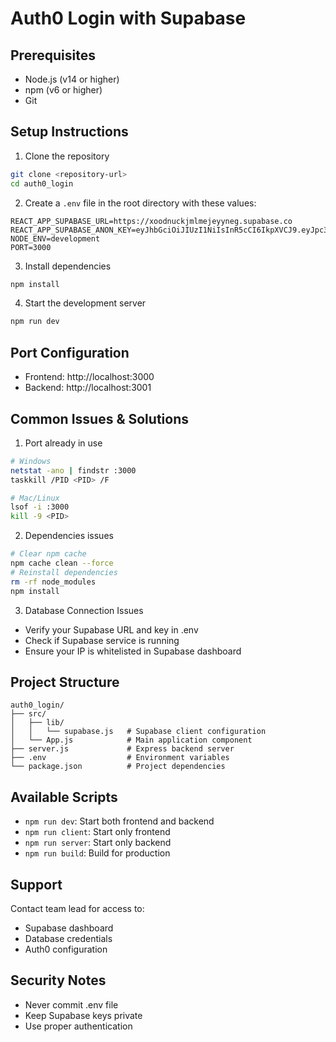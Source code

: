 # Auth0 Login with Supabase

## Prerequisites
- Node.js (v14 or higher)
- npm (v6 or higher)
- Git

## Setup Instructions

1. Clone the repository
```bash
git clone <repository-url>
cd auth0_login
```

2. Create a `.env` file in the root directory with these values:
```properties
REACT_APP_SUPABASE_URL=https://xoodnuckjmlmejeyyneg.supabase.co
REACT_APP_SUPABASE_ANON_KEY=eyJhbGciOiJIUzI1NiIsInR5cCI6IkpXVCJ9.eyJpc3MiOiJzdXBhYmFzZSIsInJlZiI6Inhvb2RudWNram1sbWVqZXl5bmVnIiwicm9sZSI6ImFub24iLCJpYXQiOjE3NTI5MTQwNTQsImV4cCI6MjA2ODQ5MDA1NH0.tu12RS2PsuKvewIEaCXI2eMyLMOYuZi8gSBe6nIPN2s
NODE_ENV=development
PORT=3000
```

3. Install dependencies
```bash
npm install
```

4. Start the development server
```bash
npm run dev
```

## Port Configuration
- Frontend: http://localhost:3000
- Backend: http://localhost:3001

## Common Issues & Solutions

1. Port already in use
```bash
# Windows
netstat -ano | findstr :3000
taskkill /PID <PID> /F

# Mac/Linux
lsof -i :3000
kill -9 <PID>
```

2. Dependencies issues
```bash
# Clear npm cache
npm cache clean --force
# Reinstall dependencies
rm -rf node_modules
npm install
```

3. Database Connection Issues
- Verify your Supabase URL and key in .env
- Check if Supabase service is running
- Ensure your IP is whitelisted in Supabase dashboard

## Project Structure
```
auth0_login/
├── src/
│   ├── lib/
│   │   └── supabase.js   # Supabase client configuration
│   └── App.js            # Main application component
├── server.js             # Express backend server
├── .env                  # Environment variables
└── package.json          # Project dependencies
```

## Available Scripts
- `npm run dev`: Start both frontend and backend
- `npm run client`: Start only frontend
- `npm run server`: Start only backend
- `npm run build`: Build for production

## Support
Contact team lead for access to:
- Supabase dashboard
- Database credentials
- Auth0 configuration

## Security Notes
- Never commit .env file
- Keep Supabase keys private
- Use proper authentication
